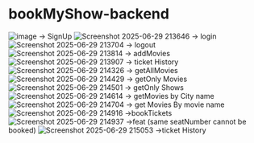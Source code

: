 # bookMyShow-backend

![image](https://github.com/user-attachments/assets/1582c128-48fd-4fc8-98fd-1910c66b535a) -> SignUp
![Screenshot 2025-06-29 213646](https://github.com/user-attachments/assets/54039b41-0d6e-4633-84b6-245841f290f8) -> login
![Screenshot 2025-06-29 213704](https://github.com/user-attachments/assets/3f65c1a3-b073-4fe1-9f1f-465fde270109) -> logout
![Screenshot 2025-06-29 213814](https://github.com/user-attachments/assets/0a4f4fdc-cee5-457d-af41-ea099a69bcf3) -> addMovies
![Screenshot 2025-06-29 213907](https://github.com/user-attachments/assets/b5a940a5-b288-4301-ad7c-225705c4a478) -> ticket History
![Screenshot 2025-06-29 214326](https://github.com/user-attachments/assets/fbab2fef-3703-42ae-a212-e0fb1067101e) -> getAllMovies
![Screenshot 2025-06-29 214429](https://github.com/user-attachments/assets/f423a31f-dfc9-4386-984e-921d56e34fd1) -> getOnly Movies
![Screenshot 2025-06-29 214501](https://github.com/user-attachments/assets/da3cd018-f757-41fa-b255-bdf95faa7ff1) -> getOnly Shows
![Screenshot 2025-06-29 214614](https://github.com/user-attachments/assets/f3d118d6-ba18-4ce2-a82c-9bd077478401) -> getMovies by City name
![Screenshot 2025-06-29 214704](https://github.com/user-attachments/assets/f876eb16-d93b-4265-a44f-15e3376e9de7) -> get Movies By movie name
![Screenshot 2025-06-29 214916](https://github.com/user-attachments/assets/1eacc1d3-f6c5-45e5-8b1e-98c588abc160) ->bookTickets
![Screenshot 2025-06-29 214937](https://github.com/user-attachments/assets/a17fcabe-a956-49f9-aeaf-c390ba41baff) ->feat (same seatNumber cannot be booked)
![Screenshot 2025-06-29 215053](https://github.com/user-attachments/assets/63899533-4a05-4eaf-bc24-30b25c842126) ->ticket History











